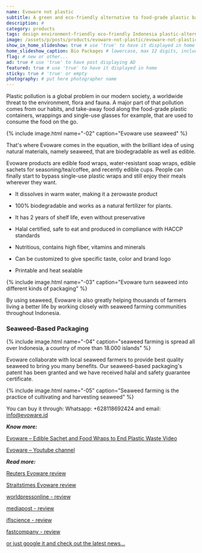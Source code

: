 ```yaml
---
name: Evoware not plastic
subtitle: A green and eco-friendly alternative to food-grade plastic based on seaweed.
description: #
category: products
tags: design environment-friendly eco-friendly Indonesia plastic-alternatives social-responsibility
image: /assets/p/posts/products/evoware-not-plastic/evoware-not-plastic.jpg
show_in_home_slideshow: true # use 'true' to have it displayed in home slideshow
home_slideshow_caption: Bio Packages # lowercase, max 12 digits, including spaces
flag: # new or other...
ad: true # use 'true' to have post displaying AD
featured: true # use 'true' to have it displayed in home
sticky: true # 'true' or empty
photography: # put here photographer name
---
```

Plastic pollution is a global problem in our modern society, a worldwide threat to the environment, flora and fauna. A major part of that pollution comes from our habits, and take-away food along the food-grade plastic containers, wrappings and single-use glasses for example, that are used to consume the food on the go.

{% include image.html name="-02" caption="Evoware use seaweed" %}

That's where Evoware comes in the equation, with the brilliant idea of using natural materials, namely seaweed, that are biodegradable as well as edible.

Evoware products are edible food wraps, water-resistant soap wraps, edible sachets for seasoning/tea/coffee, and recently edible cups. People can finally start to bypass single-use plastic wraps and still enjoy their meals wherever they want.


- It dissolves in warm water, making it a zerowaste product

- 100% biodegradable and works as a natural fertilizer for plants.

- It has 2 years of shelf life, even without preservative

- Halal certified, safe to eat and produced in compliance with HACCP standards

- Nutritious, contains high fiber, vitamins and minerals

- Can be customized to give specific taste, color and brand logo

- Printable and heat sealable


{% include image.html name="-03" caption="Evoware turn seaweed into different kinds of packaging" %}

By using seaweed, Evoware is also greatly helping thousands of farmers living a better life by working closely with seaweed farming communities throughout Indonesia.

### Seaweed-Based Packaging

{% include image.html name="-04" caption="seaweed farming is spread all over Indonesia, a country of more than 18.000 islands" %}

Evoware collaborate with local seaweed farmers to provide best quality seaweed to bring you many benefits. Our seaweed-based packaging's patent has been granted and we have received halal and safety guarantee certificate.


{% include image.html name="-05" caption="Seaweed farming is the practice of cultivating and harvesting seaweed" %}

You can buy it through: Whatsapp: +628118692424 and email: [info@evoware.id](info@evoware.id)


**_Know more:_**

[Evoware – Edible Sachet and Food Wraps to End Plastic Waste Video](https://youtu.be/24T6ruz1GhU)

[Evoware – Youtube channel](https://www.youtube.com/channel/UCBN9aRJfC-bI-f3ll4abZaQ/videos)


**_Read more:_**

[Reuters Evoware review](https://www.reuters.com/article/us-indonesia-evoware/indonesian-startup-wages-war-on-plastic-with-edible-seaweed-cups-idUSKBN1DN0XA)

[Straitstimes Evoware review](https://www.straitstimes.com/asia/se-asia/indonesian-startup-wages-war-on-plastic-with-edible-seaweed-cups)

[worldpressonline - review ](http://www.worldpressonline.com/PressRelease/asian-summit-tackles-sustainable-packaging-and-ingredients-62310.html)

[mediapost - review](https://www.mediapost.com/publications/article/319918/packaging-our-future-4-product-packaging-designs.html)

[iflscience - review](http://www.iflscience.com/environment/this-seaweedbased-edible-packaging-could-help-save-our-seas/)

[fastcompany - review](https://www.fastcompany.com/40477587/instead-of-throwing-out-this-plastic-wrapper-you-eat-it)


[or just google it and check out the latest news...](https://www.google.co.id/search?q=evoware+world&oq=EVOWARE+WORLD)
